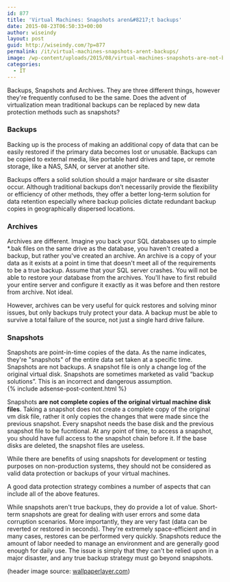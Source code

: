 ```yaml
---
id: 877
title: 'Virtual Machines: Snapshots aren&#8217;t backups'
date: 2015-08-23T06:50:33+00:00
author: wiseindy
layout: post
guid: http://wiseindy.com/?p=877
permalink: /it/virtual-machines-snapshots-arent-backups/
image: /wp-content/uploads/2015/08/virtual-machines-snapshots-are-not-backups.jpg
categories:
  - IT
---
```

Backups, Snapshots and Archives. They are three different things, however they're frequently confused to be the same. Does the advent of virtualization mean traditional backups can be replaced by new data protection methods such as snapshots?

<!--more-->
<h3>Backups</h3>
Backing up is the process of making an additional copy of data that can be easily restored if the primary data becomes lost or unusable. Backups can be copied to external media, like portable hard drives and tape, or remote storage, like a NAS, SAN, or server at another site.

Backups offers a solid solution should a major hardware or site disaster occur. Although traditional backups don’t necessarily provide the flexibility or efficiency of other methods, they offer a better long-term solution for data retention especially where backup policies dictate redundant backup copies in geographically dispersed locations.
<h3>Archives</h3>
Archives are different. Imagine you back your SQL databases up to simple *.bak files on the same drive as the database, you haven't created a backup, but rather you've created an archive. An archive is a copy of your data as it exists at a point in time that doesn't meet all of the requirements to be a true backup. Assume that your SQL server crashes. You will not be able to restore your database from the archives. You'll have to first rebuild your entire server and configure it exactly as it was before and then restore from archive. Not ideal.

However, archives can be very useful for quick restores and solving minor issues, but only backups truly protect your data. A backup must be able to survive a total failure of the source, not just a single hard drive failure.
<h3>Snapshots</h3>
Snapshots are point-in-time copies of the data. As the name indicates, they're "snapshots" of the entire data set taken at a specific time. Snapshots are not backups. A snapshot file is only a change log of the original virtual disk. Snapshots are sometimes marketed as valid “backup solutions”. This is an incorrect and dangerous assumption.

<div class="row">
  <div class="col-12">
    {% include adsense-post-content.html %}
  </div>
</div>

Snapshots <strong>are not complete copies of the original virtual machine disk files</strong>. Taking a snapshot does not create a complete copy of the original vm disk file, rather it only copies the changes that were made since the previous snapshot. Every snapshot needs the base disk and the previous snapshot file to be fucntional. At any point of time, to access a snapshot, you should have full access to the snapshot chain before it. If the base disks are deleted, the snapshot files are useless.

While there are benefits of using snapshots for development or testing purposes on non-production systems, they should not be considered as valid data protection or backups of your virtual machines.

A good data protection strategy combines a number of aspects that can include all of the above features.

While snapshots aren't true backups, they do provide a lot of value. Short-term snapshots are great for dealing with user errors and some data corruption scenarios. More importantly, they are very fast (data can be reverted or restored in seconds). They're extremely space-efficient and in many cases, restores can be performed very quickly. Snapshots reduce the amount of labor needed to manage an environment and are generally good enough for daily use. The issue is simply that they can't be relied upon in a major disaster, and any true backup strategy must go beyond snapshots.

(header image source: <a target="_blank" href="http://www.wallpaperlayer.com/vintage-camera-wallpaper-704.html" target="_blank">wallpaperlayer.com</a>)
